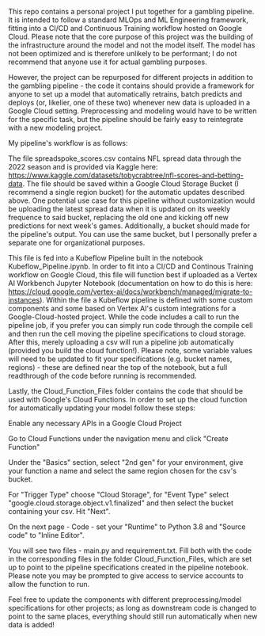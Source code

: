 This repo contains a personal project I put together for a gambling pipeline. It is intended to follow a standard MLOps and ML Engineering framework, fitting into a CI/CD and Continuous Training workflow hosted on Google Cloud. Please note that the core purpose of this project was the building of the infrastructure around the model and not the model itself. The model has not been optimized and is therefore unlikely to be performant; I do not recommend that anyone use it for actual gambling purposes. 

However, the project can be repurposed for different projects in addition to the gambling pipeline - the code it contains should provide a framework for anyone to set up a model that automatically retrains, batch predicts and deploys (or, likelier, one of these two) whenever new data is uploaded in a Google Cloud setting. Preprocessing and modeling would have to be written for the specific task, but the pipeline should be fairly easy to reintegrate with a new modeling project.

My pipeline's workflow is as follows: 

The file spreadspoke_scores.csv contains NFL spread data through the 2022 season and is provided via Kaggle here: https://www.kaggle.com/datasets/tobycrabtree/nfl-scores-and-betting-data. The file should be saved within a Google Cloud Storage Bucket (I recommend a single region bucket) for the automatic updates described above. One potential use case for this pipeline without customization would be uploading the latest spread data when it is updated on its weekly frequence to said bucket, replacing the old one and kicking off new predictions for next week's games. Additionally, a bucket should made for the pipeline's output. You can use the same bucket, but I personally prefer a separate one for organizational purposes.

This file is fed into a Kubeflow Pipeline built in the notebook Kubeflow_Pipeline.ipynb. In order to fit into a CI/CD and Continous Training workflow on Google Cloud, this file will function best if uploaded as a Vertex AI Workbench Jupyter Notebook (documentation on how to do this is here: https://cloud.google.com/vertex-ai/docs/workbench/managed/migrate-to-instances). Within the file a Kubeflow pipeline is defined with some custom components and some based on Vertex AI's custom integrations for a Google-Cloud-hosted project. While the code includes a call to run the pipeline job, if you prefer you can simply run code through the compile cell and then run the cell moving the pipeline specifications to cloud storage. After this, merely uploading a csv will run a pipeline job automatically (provided you build the cloud function!). Please note, some variable values will need to be updated to fit your specifications (e.g. bucket names, regions) - these are defined near the top of the notebook, but a full readthrough of the code before running is recommended.

Lastly, the Cloud_Function_Files folder contains the code that should be used with Google's Cloud Functions. In order to set up the cloud function for automatically updating your model follow these steps:

Enable any necessary APIs in a Google Cloud Project 

Go to Cloud Functions under the navigation menu and click "Create Function"

Under the "Basics" section, select "2nd gen" for your environment, give your function a name and select the same region chosen for the csv's bucket.

For "Trigger Type" choose "Cloud Storage", for "Event Type" select "google.cloud.storage.object.v1.finalized" and then select the bucket containing your csv. Hit "Next".

On the next page - Code - set your "Runtime" to Python 3.8 and "Source code" to "Inline Editor".

You will see two files - main.py and requirement.txt. Fill both with the code in the corresponding files in the folder Cloud_Function_Files, which are set up to point to the pipeline specifications created in the pipeline notebook. Please note you may be prompted to give access to service accounts to allow the function to run.

Feel free to update the components with different preprocessing/model specifications for other projects; as long as downstream code is changed to point to the same places, everything should still run automatically when new data is added!